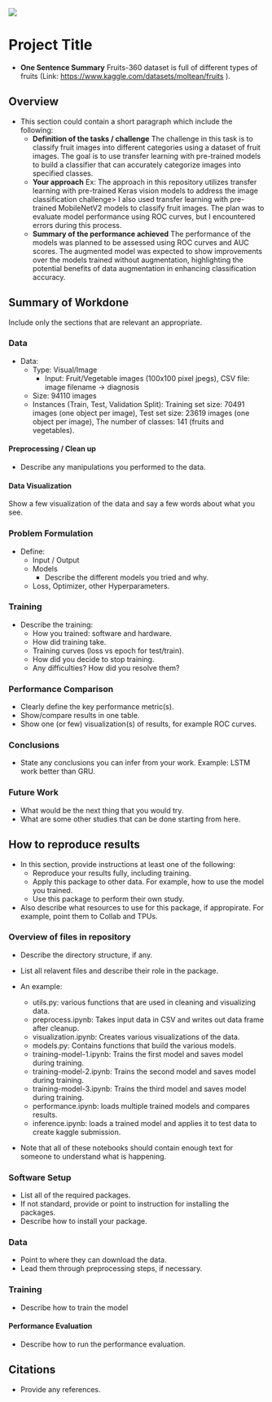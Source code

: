 ![](UTA-DataScience-Logo.png)

# Project Title

* **One Sentence Summary** Fruits-360 dataset is full of different types of fruits (Link: https://www.kaggle.com/datasets/moltean/fruits ). 

## Overview

* This section could contain a short paragraph which include the following:
  * **Definition of the tasks / challenge**  The challenge in this task is to classify fruit images into different categories using a dataset of fruit images. The goal is to use transfer learning with pre-trained models to build a classifier that can accurately categorize images into specified classes.
  * **Your approach** Ex: The approach in this repository utilizes transfer learning with pre-trained Keras vision models to address the image classification challenge> I also used transfer learning with pre-trained MobileNetV2 models to classify fruit images. The plan was to evaluate model performance using ROC curves, but I encountered errors during this process.
  * **Summary of the performance achieved** The performance of the models was planned to be assessed using ROC curves and AUC scores. The augmented model was expected to show improvements over the models trained without augmentation, highlighting the potential benefits of data augmentation in enhancing classification accuracy.
## Summary of Workdone

Include only the sections that are relevant an appropriate.

### Data

* Data:
  * Type: Visual/Image
    * Input: Fruit/Vegetable images (100x100 pixel jpegs), CSV file: image filename -> diagnosis
  * Size: 94110 images
  * Instances (Train, Test, Validation Split): Training set size: 70491 images (one object per image), Test set size: 23619 images (one object per image), The number of classes: 141 (fruits and vegetables).

#### Preprocessing / Clean up

* Describe any manipulations you performed to the data.

#### Data Visualization

Show a few visualization of the data and say a few words about what you see.

### Problem Formulation

* Define:
  * Input / Output
  * Models
    * Describe the different models you tried and why.
  * Loss, Optimizer, other Hyperparameters.

### Training

* Describe the training:
  * How you trained: software and hardware.
  * How did training take.
  * Training curves (loss vs epoch for test/train).
  * How did you decide to stop training.
  * Any difficulties? How did you resolve them?

### Performance Comparison

* Clearly define the key performance metric(s).
* Show/compare results in one table.
* Show one (or few) visualization(s) of results, for example ROC curves.

### Conclusions

* State any conclusions you can infer from your work. Example: LSTM work better than GRU.

### Future Work

* What would be the next thing that you would try.
* What are some other studies that can be done starting from here.

## How to reproduce results

* In this section, provide instructions at least one of the following:
   * Reproduce your results fully, including training.
   * Apply this package to other data. For example, how to use the model you trained.
   * Use this package to perform their own study.
* Also describe what resources to use for this package, if appropirate. For example, point them to Collab and TPUs.

### Overview of files in repository

* Describe the directory structure, if any.
* List all relavent files and describe their role in the package.
* An example:
  * utils.py: various functions that are used in cleaning and visualizing data.
  * preprocess.ipynb: Takes input data in CSV and writes out data frame after cleanup.
  * visualization.ipynb: Creates various visualizations of the data.
  * models.py: Contains functions that build the various models.
  * training-model-1.ipynb: Trains the first model and saves model during training.
  * training-model-2.ipynb: Trains the second model and saves model during training.
  * training-model-3.ipynb: Trains the third model and saves model during training.
  * performance.ipynb: loads multiple trained models and compares results.
  * inference.ipynb: loads a trained model and applies it to test data to create kaggle submission.

* Note that all of these notebooks should contain enough text for someone to understand what is happening.

### Software Setup
* List all of the required packages.
* If not standard, provide or point to instruction for installing the packages.
* Describe how to install your package.

### Data

* Point to where they can download the data.
* Lead them through preprocessing steps, if necessary.

### Training

* Describe how to train the model

#### Performance Evaluation

* Describe how to run the performance evaluation.


## Citations

* Provide any references.






